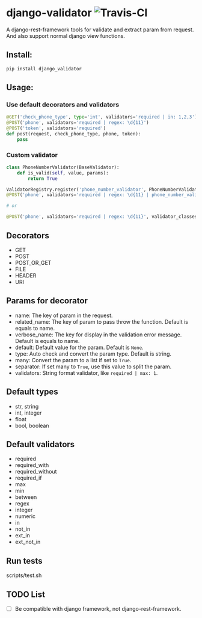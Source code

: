 # django-validator ![Travis-CI](https://travis-ci.org/romain-li/django-validator.svg)

A django-rest-framework tools for validate and extract param from request.
And also support normal django view functions.

## Install:

```bash
pip install django_validator
```

## Usage:

### Use default decorators and validators
```python
@GET('check_phone_type', type='int', validators='required | in: 1,2,3')
@POST('phone', validators='required | regex: \d{11}')
@POST('token', validators='required')
def post(request, check_phone_type, phone, token):
    pass
```

### Custom validator
```python
class PhoneNumberValidator(BaseValidator):
    def is_valid(self, value, params):
        return True

ValidatorRegistry.register('phone_number_validator', PhoneNumberValidator)
@POST('phone', validators='required | regex: \d{11} | phone_number_validator')

# or

@POST('phone', validators='required | regex: \d{11}', validator_classes=[PhoneNumberValidator()])
```


## Decorators
- GET
- POST
- POST_OR_GET
- FILE
- HEADER
- URI

## Params for decorator
- name: The key of param in the request.
- related_name: The key of param to pass throw the function. Default is equals to name.
- verbose_name: The key for display in the validation error message. Default is equals to name.
- default: Default value for the param. Default is `None`.
- type: Auto check and convert the param type. Default is string.
- many: Convert the param to a list if set to `True`.
- separator: If set many to `True`, use this value to split the param.
- validators: String format validator, like `required | max: 1`.

## Default types
- str, string
- int, integer
- float
- bool, boolean

## Default validators
- required
- required_with
- required_without
- required_if
- max
- min
- between
- regex
- integer
- numeric
- in
- not_in
- ext_in
- ext_not_in

## Run tests
scripts/test.sh

## TODO List
- [ ] Be compatible with django framework, not django-rest-framework.
